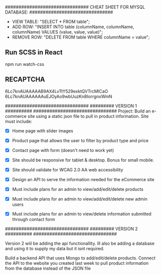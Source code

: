 ###############################
CHEAT SHEET FOR MYSQL DATABASE:
###############################

  - VIEW TABLE: "SELECT * FROM table";
  - ADD ROW: "INSERT INTO table (columnName, columnName, columnName) VALUES (value, value, value)";
  - REMOVE ROW: "DELETE FROM table WHERE columnName = value";

## Run SCSS in React ##
npm run watch-css

## RECAPTCHA ##
6Lc7knAUAAAAAB9AX4LvTtY529exktQVTrcMICaO
6Lc7knAUAAAAAAuEJOyAo9wbUuzKn8IorrgnxWmN


###############################
#########  VERSION 1 ##########
###############################
Project: Build an e-commerce site using a static json file to pull in product information. Site must include:

-[X] Home page with slider images
-[X] Product page that allows the user to filter by product type and price
-[X] Contact page with form (doesn't need to work yet)
-[X] Site should be responsive for tablet & desktop. Bonus for small mobile.
-[X] Site should validate for WCAG 2.0 AA web accessibility

-[X] Design an API to serve the information needed for the eCommerce site
-[X] Must include plans for an admin to view/add/edit/delete products
-[X] Must include plans for an admin to view/add/edit/delete new admin users
-[X] Must include plans for an admin to view/delete information submitted through contact form



###############################
#########  VERSION 2 ##########
###############################

Version 2 wiil be adding the api functionallity. Ill also be adding a database and using it to supply my data but it isnt required.

Build a backend API that uses Mongo to add/edit/delete products. Connect
the API to the website you created last week to pull product information from the database instead of the JSON file